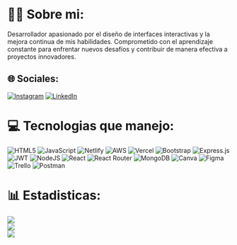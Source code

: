 # 🙋‍♂️ Sobre mi:
Desarrollador  apasionado por el diseño de interfaces interactivas y la mejora continua de mis habilidades. Comprometido con el aprendizaje constante para enfrentar nuevos desafíos y contribuir de manera efectiva a proyectos innovadores.


## 🌐 Sociales:
[![Instagram](https://img.shields.io/badge/Instagram-%23E4405F.svg?logo=Instagram&logoColor=white)](https://instagram.com/agustinbaza) [![LinkedIn](https://img.shields.io/badge/LinkedIn-%230077B5.svg?logo=linkedin&logoColor=white)]([https://linkedin.com/in/agustinbaza](https://www.linkedin.com/in/agustin-baza-213259275/)) 

# 💻 Tecnologias que manejo:
![HTML5](https://img.shields.io/badge/html5-%23E34F26.svg?style=flat&logo=html5&logoColor=white) ![JavaScript](https://img.shields.io/badge/javascript-%23323330.svg?style=flat&logo=javascript&logoColor=%23F7DF1E) ![Netlify](https://img.shields.io/badge/netlify-%23000000.svg?style=flat&logo=netlify&logoColor=#00C7B7) ![AWS](https://img.shields.io/badge/AWS-%23FF9900.svg?style=flat&logo=amazon-aws&logoColor=white) ![Vercel](https://img.shields.io/badge/vercel-%23000000.svg?style=flat&logo=vercel&logoColor=white) ![Bootstrap](https://img.shields.io/badge/bootstrap-%23563D7C.svg?style=flat&logo=bootstrap&logoColor=white) ![Express.js](https://img.shields.io/badge/express.js-%23404d59.svg?style=flat&logo=express&logoColor=%2361DAFB) ![JWT](https://img.shields.io/badge/JWT-black?style=flat&logo=JSON%20web%20tokens) ![NodeJS](https://img.shields.io/badge/node.js-6DA55F?style=flat&logo=node.js&logoColor=white) ![React](https://img.shields.io/badge/react-%2320232a.svg?style=flat&logo=react&logoColor=%2361DAFB) ![React Router](https://img.shields.io/badge/React_Router-CA4245?style=flat&logo=react-router&logoColor=white) ![MongoDB](https://img.shields.io/badge/MongoDB-%234ea94b.svg?style=flat&logo=mongodb&logoColor=white) ![Canva](https://img.shields.io/badge/Canva-%2300C4CC.svg?style=flat&logo=Canva&logoColor=white) 	![Figma](https://img.shields.io/badge/figma-%23F24E1E.svg?style=flat&logo=figma&logoColor=white) ![Trello](https://img.shields.io/badge/Trello-%23026AA7.svg?style=flat&logo=Trello&logoColor=white) ![Postman](https://img.shields.io/badge/Postman-FF6C37?style=flat&logo=postman&logoColor=white)
# 📊 Estadisticas:
![](https://github-readme-stats.vercel.app/api?username=agustinbaza&theme=react&hide_border=true&include_all_commits=true&count_private=true)<br/>
![](https://github-readme-streak-stats.herokuapp.com/?user=agustinbaza&theme=react&hide_border=true)<br/>
![](https://github-readme-stats.vercel.app/api/top-langs/?username=agustinbaza&theme=react&hide_border=true&include_all_commits=true&count_private=true&layout=compact)
